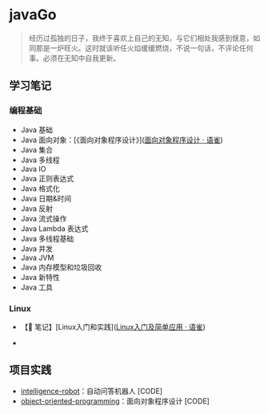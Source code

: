 # javaGo

> 经历过孤独的日子，我终于喜欢上自己的无知，与它们相处我感到惬意，如同那是一炉旺火。这时就该听任火焰缓缓燃烧，不说一句话，不评论任何事。必须在无知中自我更新。

## 学习笔记

### 编程基础

- Java 基础
- Java 面向对象：[《面向对象程序设计》]([面向对象程序设计 · 语雀](https://www.yuque.com/houlex/syq69x/phh1in))
- Java 集合
- Java 多线程
- Java IO
- Java 正则表达式
- Java 格式化
- Java 日期&时间
- Java 反射
- Java 流式操作
- Java Lambda 表达式
- Java 多线程基础
- Java 并发
- Java JVM
- Java 内存模型和垃圾回收
- Java 新特性
- Java 工具

### Linux

- 【📒 笔记】[Linux入门和实践]([Linux入门及简单应用 · 语雀](https://www.yuque.com/houlex/tokyo2023/lzwzve))

- 

## 项目实践

- [intelligence-robot](https://github.com/sophoraFlower/javaGo/tree/main/intelligence-robot)：自动问答机器人 [CODE]
- [object-oriented-programming](https://github.com/sophoraFlower/javaGo/tree/main/object-oriented-programming)：面向对象程序设计 [CODE]
